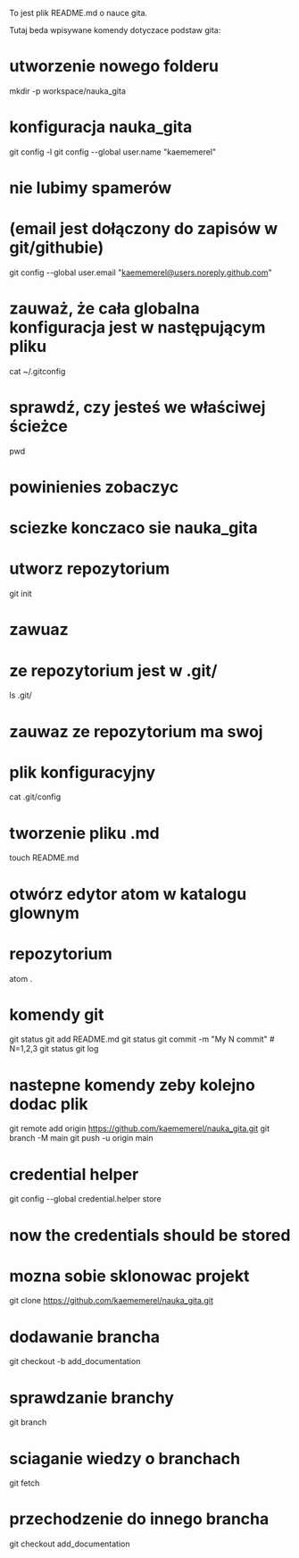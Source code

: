 To jest plik README.md o nauce gita.

Tutaj beda wpisywane komendy dotyczace podstaw gita:

# utworzenie nowego folderu
mkdir -p workspace/nauka_gita

# konfiguracja nauka_gita
git config -l
git config --global user.name "kaememerel"
# nie lubimy spamerów
# (email jest dołączony do zapisów w git/githubie)
git config --global user.email "kaememerel@users.noreply.github.com"

# zauważ, że cała globalna konfiguracja jest w następującym pliku
cat ~/.gitconfig

# sprawdź, czy jesteś we właściwej ścieżce
pwd

# powinienies zobaczyc
# sciezke konczaco sie nauka_gita

# utworz repozytorium
git init

# zawuaz
# ze repozytorium jest w .git/
ls .git/

# zauwaz ze repozytorium ma swoj
# plik konfiguracyjny
cat .git/config

# tworzenie pliku .md
touch README.md

# otwórz edytor atom w katalogu glownym
# repozytorium
atom .

# komendy git
git status
git add README.md
git status
git commit -m "My N commit" # N=1,2,3
git status
git log

# nastepne komendy zeby kolejno dodac plik
git remote add origin https://github.com/kaememerel/nauka_gita.git
git branch -M main
git push -u origin main

# credential helper
git config --global credential.helper store

# now the credentials should be stored

# mozna sobie sklonowac projekt
git clone https://github.com/kaememerel/nauka_gita.git

# dodawanie brancha
git checkout -b add_documentation
# sprawdzanie branchy
git branch

# sciaganie wiedzy o branchach
git fetch
# przechodzenie do innego brancha
git checkout add_documentation
